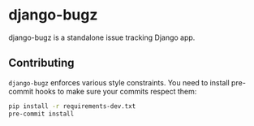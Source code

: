 # django-bugz

django-bugz is a standalone issue tracking Django app.


## Contributing

`django-bugz` enforces various style constraints. You need to install
pre-commit hooks to make sure your commits respect them:

```bash
pip install -r requirements-dev.txt
pre-commit install
```
